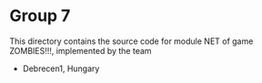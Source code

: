 Group 7
==================

This directory contains the source code for module NET of game ZOMBIES!!!, implemented by the team

* Debrecen1, Hungary